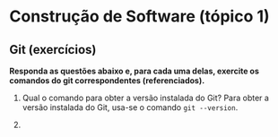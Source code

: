 # Construção de Software (tópico 1)

## Git (exercícios)

**Responda as questões abaixo e, para cada uma delas, exercite os comandos do git correspondentes (referenciados).**

1. Qual o comando para obter a versão instalada do Git?
Para obter a versão instalada do Git, usa-se o comando `git --version`.

2. 
